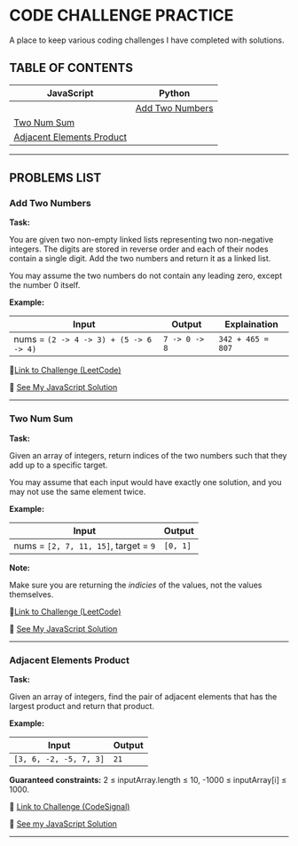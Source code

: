 # CODE CHALLENGE PRACTICE

A place to keep various coding challenges I have completed with solutions.

## TABLE OF CONTENTS

| JavaScript                                              | Python                                    |
| ------------------------------------------------------- | ----------------------------------------- |
|                                                         | [Add Two Numbers](#add-two-numbers) |
| [Two Num Sum](#two-num-sum)                             |
| [Adjacent Elements Product](#adjacent-elements-product) |

---

## PROBLEMS LIST

### Add Two Numbers

**Task:**

You are given two non-empty linked lists representing two non-negative integers. The digits are stored in reverse order and each of their nodes contain a single digit. Add the two numbers and return it as a linked list.

You may assume the two numbers do not contain any leading zero, except the number 0 itself.

**Example:**

| Input                                  | Output        | Explaination      |
| -------------------------------------- | ------------- | ----------------- |
| nums = `(2 -> 4 -> 3) + (5 -> 6 -> 4)` | `7 -> 0 -> 8` | `342 + 465 = 807` |

🔗[Link to Challenge (LeetCode)](https://leetcode.com/problems/add-two-numbers/)

👀 [See My JavaScript Solution](https://github.com/Kristinbarr/code-challenges/blob/master/Solutions/add-two-numbers.js)

---

### Two Num Sum

**Task:**

Given an array of integers, return indices of the two numbers such that they add up to a specific target.

You may assume that each input would have exactly one solution, and you may not use the same element twice.

**Example:**

| Input                                 | Output   |
| ------------------------------------- | -------- |
| nums = `[2, 7, 11, 15]`, target = `9` | `[0, 1]` |

**Note:**

Make sure you are returning the _indicies_ of the values, not the values themselves.

🔗[Link to Challenge (LeetCode)](https://leetcode.com/problems/two-sum/)

👀 [See My JavaScript Solution](https://github.com/Kristinbarr/code-challenges/blob/master/Solutions/two-num-sum.js)

---

### Adjacent Elements Product

**Task:**

Given an array of integers, find the pair of adjacent elements that has the largest product and return that product.

**Example:**

| Input                  | Output |
| ---------------------- | ------ |
| `[3, 6, -2, -5, 7, 3]` | `21`   |

**Guaranteed constraints:**
2 ≤ inputArray.length ≤ 10,
-1000 ≤ inputArray[i] ≤ 1000.

🔗 [Link to Challenge (CodeSignal)](https://app.codesignal.com/arcade/intro/level-2/xzKiBHjhoinnpdh6m)

👀 [See my JavaScript Solution](https://github.com/Kristinbarr/code-challenges/blob/master/Solutions/adjacent-elements-product.js)

---

